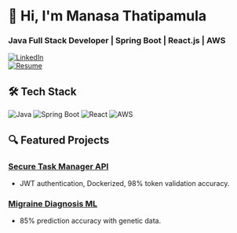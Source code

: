 # 👋 Hi, I'm Manasa Thatipamula  
### Java Full Stack Developer | Spring Boot | React.js | AWS  

[![LinkedIn](https://img.shields.io/badge/LinkedIn-Connect-blue)](www.linkedin.com/in/manasathatipamula)  
[![Resume](https://img.shields.io/badge/📄-Download_Resume-green)](link_to_resume.pdf)  

## 🛠️ Tech Stack  
![Java](https://img.shields.io/badge/Java-ED8B00?style=flat&logo=openjdk&logoColor=white)
![Spring Boot](https://img.shields.io/badge/Spring_Boot-6DB33F?style=flat&logo=spring&logoColor=white)
![React](https://img.shields.io/badge/React-20232A?style=flat&logo=react&logoColor=61DAFB)
![AWS](https://img.shields.io/badge/AWS-232F3E?style=flat&logo=amazon-aws&logoColor=white)

## 🔍 Featured Projects  
### [Secure Task Manager API](repo-url)  
- JWT authentication, Dockerized, 98% token validation accuracy.  
### [Migraine Diagnosis ML](repo-url)  
- 85% prediction accuracy with genetic data.  


